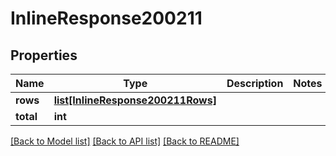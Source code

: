 # InlineResponse200211

## Properties
Name | Type | Description | Notes
------------ | ------------- | ------------- | -------------
**rows** | [**list[InlineResponse200211Rows]**](InlineResponse200211Rows.md) |  | 
**total** | **int** |  | 

[[Back to Model list]](../README.md#documentation-for-models) [[Back to API list]](../README.md#documentation-for-api-endpoints) [[Back to README]](../README.md)

